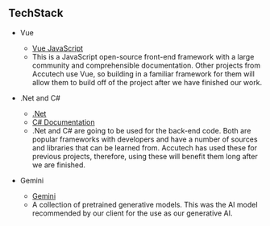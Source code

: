 ## TechStack

- Vue
  - [Vue JavaScript](https://vuejs.org/)
  - This is a JavaScript open-source front-end framework with a large community and comprehensible documentation.
    Other projects from Accutech use Vue, so building in a familiar framework for them will allow them to
    build off of the project after we have finished our work.

- .Net and C#
  - [.Net](https://dotnet.microsoft.com/en-us/learn/dotnet/what-is-dotnet)
  - [C# Documentation](https://learn.microsoft.com/en-us/dotnet/csharp/)
  - .Net and C# are going to be used for the back-end code. Both are popular frameworks with developers and have a number of
    sources and libraries that can be learned from. Accutech has used these for previous projects, therefore, using these
    will benefit them long after we are finished. 

- Gemini
  - [Gemini](https://gemini.google.com/)
  - A collection of pretrained generative models. This was the AI model recommended by our client for the use as our generative AI. 

